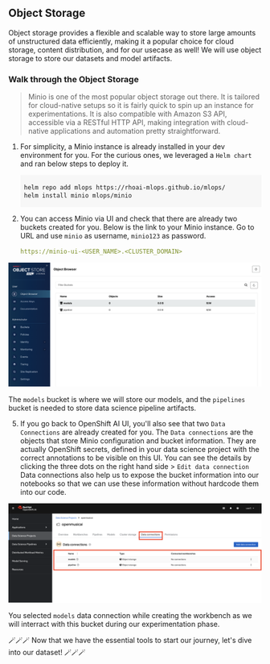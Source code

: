 ## Object Storage

Object storage provides a flexible and scalable way to store large amounts of unstructured data efficiently, making it a popular choice for cloud storage, content distribution, and for our usecase as well! We will use object storage to store our datasets and model artifacts.

### Walk through the Object Storage

> Minio is one of the most popular object storage out there. It is tailored for cloud-native setups so it is fairly quick to spin up an instance for experimentations. It is also compatible with Amazon S3 API, accessible via a RESTful HTTP API, making integration with cloud-native applications and automation pretty straightforward.


1. For simplicity, a Minio instance is already installed in your dev environment for you. For the curious ones, we leveraged a `Helm chart` and ran below steps to deploy it.

    <div class="highlight" style="background: #f7f7f7">
    <pre><code class="language-yaml">
    helm repo add mlops https://rhoai-mlops.github.io/mlops/
    helm install minio mlops/minio
    </code></pre></div>

4. You can access Minio via UI and check that there are already two buckets created for you. Below is the link to your Minio instance. Go to URL and use `minio` as username, `minio123` as password.

    ```yaml
    https://minio-ui-<USER_NAME>.<CLUSTER_DOMAIN>
    ```

![minio-ui.png](./images/minio-ui.png)

The `models` bucket is where we will store our models, and the `pipelines` bucket is needed to store data science pipeline artifacts.

5. If you go back to OpenShift AI UI, you'll also see that two `Data Connections` are already created for you. The `Data connections` are the objects that store Minio configuration and bucket information. They are actually OpenShift secrets, defined in your data science project with the correct annotations to be visible on this UI. You can see the details by clicking the three dots on the right hand side > `Edit data connection`  Data connections also help us to expose the bucket information into our notebooks so that we can use these information without hardcode them into our code.

![data-connections.png](./images/data-connections.png)

You selected `models` data connection while creating the workbench as we will interract with this bucket during our experimentation phase.


 🪄🪄🪄 Now that we have the essential tools to start our journey, let's dive into our dataset! 🪄🪄🪄